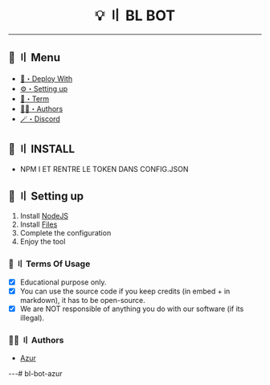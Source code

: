 <h1 align="center">
 💡 〢 BL BOT
</h1>

---
## <a id="menu"></a>🍃 〢 Menu

- [📩・Deploy With](#deploys)
- [⚙️・Setting up](#setup)
- [💼・Term](#terms)
- [🕵️‍♂️・Authors](#authors)
- [🪄・Discord](https://discord.gg/uhq)

## <a id="deploys"></a>📩 〢 INSTALL
- NPM I ET RENTRE LE TOKEN DANS CONFIG.JSON

## <a id="setup"></a> 📁 〢 Setting up

1. Install [NodeJS](https://nodejs.org/)
2. Install [Files](https://github.com/Nekros-dsc/Handler-Slash-v14-Bot/archive/refs/heads/main.zip)
3. Complete the configuration
5. Enjoy the tool

### <a id="terms"></a>💼 〢 Terms Of Usage

- [x] Educational purpose only.
- [x] You can use the source code if you keep credits (in embed + in markdown), it has to be open-source.
- [x] We are NOT responsible of anything you do with our software (if its illegal).

### <a id="authors"></a>🕵️‍♂️ 〢 Authors
- [Azur](https://github.com/azur-oss)

---#   b l - b o t - a z u r  
 